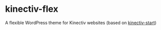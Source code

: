 # kinectiv-flex
A flexible WordPress theme for Kinectiv websites (based on [kinectiv-start](https://github.com/SpeedyTechie/kinectiv-start))
